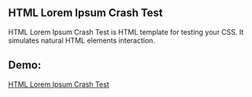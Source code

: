 HTML Lorem Ipsum Crash Test
-----
HTML Lorem Ipsum Crash Test is HTML template for testing your CSS. It simulates natural HTML elements interaction.

Demo:
-----

[HTML Lorem Ipsum Crash Test](http://) 
